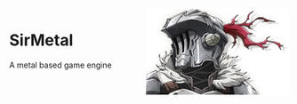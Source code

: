 <img style="float: right;" src="SirMetal/SirMetal/docs/images/logo.png">

# SirMetal
A metal based game engine
